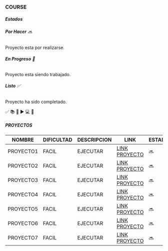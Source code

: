### COURSE

##### Estados
###### **Por Hacer**  :soon:  
Proyecto esta por realizarse.

###### **En Progreso** :arrows_counterclockwise:   
Proyecto esta siendo trabajado.

###### **Listo**  :white_check_mark: 
Proyecto ha sido completado.

:white_check_mark: :books: :notebook_with_decorative_cover: :arrow_forward: :computer: :open_file_folder:

##### PROYECTOS
| NOMBRE  | DIFICULTAD | DESCRIPCION | LINK | ESTADO|
| ------- | -----------| ------------| -----| --------|
| PROYECTO1| FACIL  |  EJECUTAR | [LINK PROYECTO](DATA)|:soon:|
| PROYECTO2| FACIL  |  EJECUTAR | [LINK PROYECTO](DATA)|:soon:| 
| PROYECTO3| FACIL  |  EJECUTAR | [LINK PROYECTO](DATA)|:soon:|
| PROYECTO4| FACIL  |  EJECUTAR | [LINK PROYECTO](DATA)|:soon:|
| PROYECTO5| FACIL  |  EJECUTAR | [LINK PROYECTO](DATA)|:soon:|
| PROYECTO6| FACIL  |  EJECUTAR | [LINK PROYECTO](DATA)|:soon:|
| PROYECTO7| FACIL  |  EJECUTAR | [LINK PROYECTO](DATA)|:soon:|